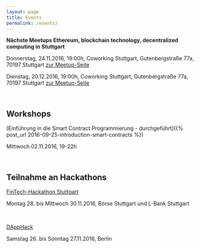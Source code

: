 ```yaml
---
layout: page
title: Events
permalink: /events/
---
```


**Nächste Meetups Ethereum, blockchain technology, decentralized computing in Stuttgart**

Donnerstag, 24.11.2016, 19:00h, Coworking Stuttgart, Gutenbergstraße 77a, 70197 Stuttgart
[zur Meetup-Seite](http://www.meetup.com/de-DE/Ethereum-blockchain-technology-decentralized-computing/events/232471393/)

Dienstag, 20.12.2016, 19:00h, Coworking Stuttgart, Gutenbergstraße 77a, 70197 Stuttgart
[zur Meetup-Seite](http://www.meetup.com/de-DE/Ethereum-blockchain-technology-decentralized-computing/events/232471431/)

<br>

## Workshops

[Einführung in die Smart Contract Programmierung - durchgeführt]({% post_url 2016-09-25-introduction-smart-contracts %})

Mittwoch 02.11.2016, 19-22h

<br>

## Teilnahme an Hackathons

[FinTech-Hackathon Stuttgart](https://www.stuttgart-financial.de/netzwerk/fintech-days/bankathon0/)

Montag 28. bis Mittwoch 30.11.2016, Börse Stuttgart und L-Bank Stuttgart

<br>


[DAppHack](https://www.eventbrite.de/e/dapphack-registration-29070767448?aff=es2)

Samstag 26. bis Sonntag 27.11.2016, Berlin

